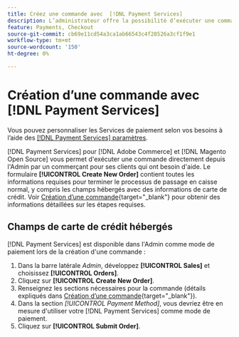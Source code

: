 ```yaml
---
title: Créez une commande avec  [!DNL Payment Services]
description: L’administrateur offre la possibilité d’exécuter une commande en utilisant  [!DNL Payment Services]  directement de l’administrateur par un commerçant pour ses clients qui ont besoin d’aide.
feature: Payments, Checkout
source-git-commit: cb69e11cd54a3ca1ab66543c4f28526a3cf1f9e1
workflow-type: tm+mt
source-wordcount: '150'
ht-degree: 0%

---
```


# Création d’une commande avec [!DNL Payment Services]

Vous pouvez personnaliser les Services de paiement selon vos besoins à l’aide des [[!DNL Payment Services] paramètres](settings.md).

[!DNL Payment Services] pour [!DNL Adobe Commerce] et [!DNL Magento Open Source] vous permet d&#39;exécuter une commande directement depuis l&#39;Admin par un commerçant pour ses clients qui ont besoin d&#39;aide. Le formulaire **[!UICONTROL Create New Order]** contient toutes les informations requises pour terminer le processus de passage en caisse normal, y compris les champs hébergés avec des informations de carte de crédit. Voir [Création d’une commande](https://experienceleague.adobe.com/en/docs/commerce-admin/stores-sales/point-of-purchase/assist/customer-account-create-order){target="_blank"} pour obtenir des informations détaillées sur les étapes requises.

## Champs de carte de crédit hébergés

[!DNL Payment Services] est disponible dans l&#39;Admin comme mode de paiement lors de la création d&#39;une commande :

1. Dans la barre latérale _Admin_, développez **[!UICONTROL Sales]** et choisissez **[!UICONTROL Orders]**.
1. Cliquez sur **[!UICONTROL Create New Order]**.
1. Renseignez les sections nécessaires pour la commande (détails expliqués dans [Création d’une commande](https://experienceleague.adobe.com/en/docs/commerce-admin/stores-sales/point-of-purchase/assist/customer-account-create-order){target="_blank"}).
1. Dans la section _[!UICONTROL Payment Method]_, vous devriez être en mesure d&#39;utiliser votre [!DNL Payment Services] comme mode de paiement.
1. Cliquez sur **[!UICONTROL Submit Order]**.
